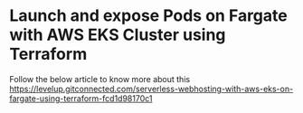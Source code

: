 # Launch and expose Pods on Fargate with AWS EKS Cluster using Terraform

Follow the below article to know more about this
https://levelup.gitconnected.com/serverless-webhosting-with-aws-eks-on-fargate-using-terraform-fcd1d98170c1

